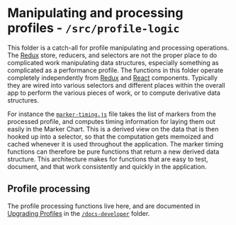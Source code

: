 # Manipulating and processing profiles - `/src/profile-logic`

This folder is a catch-all for profile manipulating and processing operations. The [Redux](http://redux.js.org/) store, reducers, and selectors are not the proper place to do complicated work manipulating data structures, especially something as complicated as a performance profile. The functions in this folder operate completely independently from [Redux](http://redux.js.org/) and [React](https://facebook.github.io/react/) components. Typically they are wired into various selectors and different places within the overall app to perform the various pieces of work, or to compute derivative data structures.

For instance the [`marker-timing.js`](./marker-timing.js) file takes the list of markers from the processed profile, and computes timing information for laying them out easily in the Marker Chart. This is a derived view on the data that is then hooked up into a selector, so that the computation gets memoized and cached whenever it is used throughout the application. The marker timing functions can therefore be pure functions that return a new derived data structure. This architecture makes for functions that are easy to test, document, and that work consistently and quickly in the application.

## Profile processing

The profile processing functions live here, and are documented in [Upgrading Profiles](../../docs-developer/upgrading-profiles.md) in the [`/docs-developer`](../../docs-developer) folder.
